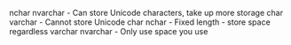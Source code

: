 nchar nvarchar - Can store Unicode characters, take up more storage
char varchar - Cannot store Unicode
char nchar - Fixed length - store space regardless
varchar nvarchar - Only use space you use
